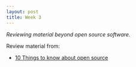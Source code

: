 ```yaml
---
layout: post
title: Week 3
---
```



*Reviewing material beyond open source software.*




Review material from:
 * [10 Things to know about open source][1]

[1]: https://www.techrepublic.com/blog/10-things/10-things-you-should-know-about-open-source-before-you-use-it/